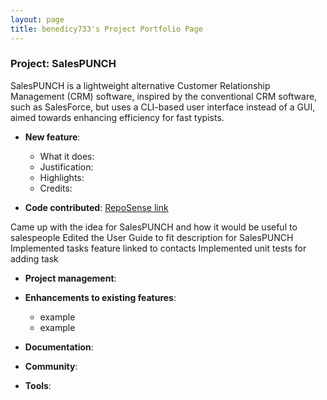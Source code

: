 ```yaml
---
layout: page
title: benedicy733's Project Portfolio Page
---
```


### Project: SalesPUNCH

SalesPUNCH is a lightweight alternative Customer Relationship Management (CRM)
software, inspired by the conventional CRM software, such as SalesForce, but uses
a CLI-based user interface instead of a GUI, aimed towards enhancing efficiency
for fast typists.

* **New feature**:
    * What it does:
    * Justification:
    * Highlights:
    * Credits:

* **Code contributed**: [RepoSense link]()

Came up with the idea for SalesPUNCH and how it would be useful to salespeople
Edited the User Guide to fit description for SalesPUNCH
Implemented tasks feature linked to contacts
Implemented unit tests for adding task

* **Project management**:

* **Enhancements to existing features**:
    * example
    * example

* **Documentation**:

* **Community**:

* **Tools**:
